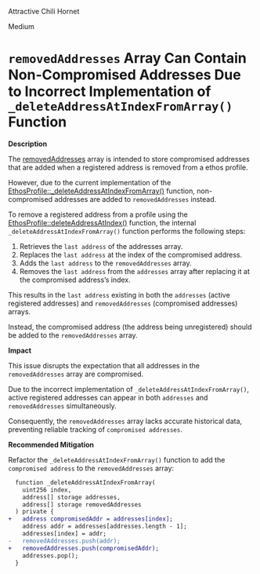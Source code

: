 Attractive Chili Hornet

Medium

# `removedAddresses` Array Can Contain Non-Compromised Addresses Due to Incorrect Implementation of `_deleteAddressAtIndexFromArray()` Function

**Description**

The [removedAddresses](https://github.com/sherlock-audit/2024-10-ethos-network/blob/db37b9dc2b792e245eb683d8a956bcb7ef2f1a27/ethos/packages/contracts/contracts/interfaces/IEthosProfile.sol#L13) array is intended to store compromised addresses that are added when a registered address is removed from a ethos profile.

However, due to the current implementation of the [EthosProfile::_deleteAddressAtIndexFromArray()](https://github.com/sherlock-audit/2024-10-ethos-network/blob/db37b9dc2b792e245eb683d8a956bcb7ef2f1a27/ethos/packages/contracts/contracts/EthosProfile.sol#L578-L593) function, non-compromised addresses are added to `removedAddresses` instead.

To remove a registered address from a profile using the [EthosProfile::deleteAddressAtIndex()](https://github.com/sherlock-audit/2024-10-ethos-network/blob/db37b9dc2b792e245eb683d8a956bcb7ef2f1a27/ethos/packages/contracts/contracts/EthosProfile.sol#L411-L438) function, the internal `_deleteAddressAtIndexFromArray()` function performs the following steps:

1. Retrieves the `last address` of the addresses array.
2. Replaces the `last address` at the index of the compromised address.
3. Adds the `last address` to the `removedAddresses` array.
4. Removes the `last address` from the `addresses` array after replacing it at the compromised address’s index.

This results in the `last address` existing in both the `addresses` (active registered addresses) and `removedAddresses` (compromised addresses) arrays.

Instead, the compromised address (the address being unregistered) should be added to the `removedAddresses` array.

**Impact**

This issue disrupts the expectation that all addresses in the `removedAddresses` array are compromised.

Due to the incorrect implementation of `_deleteAddressAtIndexFromArray()`, active registered addresses can appear in both `addresses` and `removedAddresses` simultaneously.

Consequently, the `removedAddresses` array lacks accurate historical data, preventing reliable tracking of `compromised addresses`.

**Recommended Mitigation**

Refactor the `_deleteAddressAtIndexFromArray()` function to add the `compromised address` to the `removedAddresses` array:

```diff
  function _deleteAddressAtIndexFromArray(
    uint256 index,
    address[] storage addresses,
    address[] storage removedAddresses
  ) private {
+   address compromisedAddr = addresses[index];
    address addr = addresses[addresses.length - 1];
    addresses[index] = addr;
-   removedAddresses.push(addr);
+   removedAddresses.push(compromisedAddr);
    addresses.pop();
  }
```